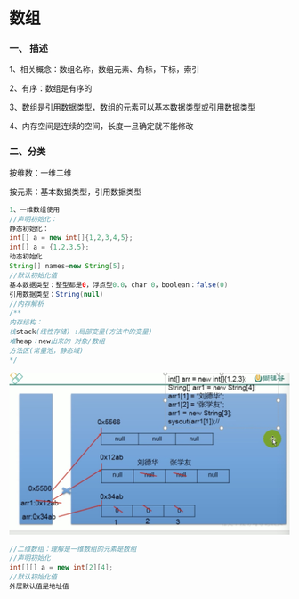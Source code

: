 # 数组

### 一、 描述

1、相关概念：数组名称，数组元素、角标，下标，索引

2、有序：数组是有序的

3、数组是引用数据类型，数组的元素可以基本数据类型或引用数据类型

4、内存空间是连续的空间，长度一旦确定就不能修改

### 二、分类

按维数：一维二维

按元素：基本数据类型，引用数据类型

```java
1、一维数组使用
//声明初始化：
静态初始化：
int[] a = new int[]{1,2,3,4,5};
int[] a = {1,2,3,5};
动态初始化
String[] names=new String[5];
//默认初始化值
基本数据类型：整型都是0，浮点型0.0，char 0，boolean：false(0) 
引用数据类型：String(null)
//内存解析
/**
内存结构：
栈stack(线性存储) :局部变量(方法中的变量)
堆heap：new出来的 对象/数组
方法区(常量池，静态域)
*/

```

![image-20200416231629788](image-20200416231629788.png)

```java
//二维数组：理解是一维数组的元素是数组
//声明初始化
int[][] a = new int[2][4];
//默认初始化值
外层默认值是地址值
```

